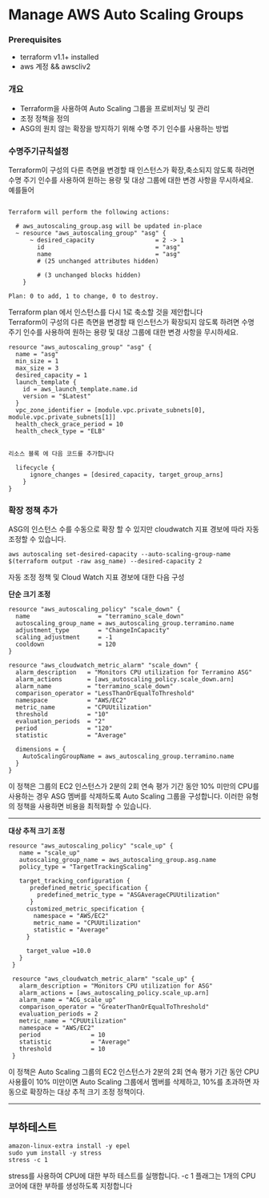 # Manage AWS Auto Scaling Groups

### Prerequisites

- terraform v1.1+ installed
- aws 계정 && awscliv2

### 개요

- Terraform을 사용하여 Auto Scaling 그룹을 프로비저닝 및 관리
- 조정 정책을 정의
- ASG의 원치 않는 확장을 방지하기 위해 수명 주기 인수를 사용하는 방법

### 수명주기규칙설정

Terraform이 구성의 다른 측면을 변경할 때 인스턴스가 확장,축소되지 않도록 하려면 수명 주기 인수를 사용하여 원하는 용량 및 대상 그룹에 대한 변경 사항을 무시하세요.  
예를들어

```console

Terraform will perform the following actions:

  # aws_autoscaling_group.asg will be updated in-place
  ~ resource "aws_autoscaling_group" "asg" {
      ~ desired_capacity                 = 2 -> 1
        id                               = "asg"
        name                             = "asg"
        # (25 unchanged attributes hidden)

        # (3 unchanged blocks hidden)
    }

Plan: 0 to add, 1 to change, 0 to destroy.
```

Terraform plan 에서 인스턴스를 다시 1로 축소할 것을 제안합니다  
Terraform이 구성의 다른 측면을 변경할 때 인스턴스가 확장되지 않도록 하려면 수명 주기 인수를 사용하여 원하는 용량 및 대상 그룹에 대한 변경 사항을 무시하세요.

```hcl
resource "aws_autoscaling_group" "asg" {
  name = "asg"
  min_size = 1
  max_size = 3
  desired_capacity = 1
  launch_template {
    id = aws_launch_template.name.id
    version = "$Latest"
  }
  vpc_zone_identifier = [module.vpc.private_subnets[0], module.vpc.private_subnets[1]]
  health_check_grace_period = 10
  health_check_type = "ELB"


리소스 블록 에 다음 코드를 추가합니다

  lifecycle {
      ignore_changes = [desired_capacity, target_group_arns]
    }
}
```

### 확장 정책 추가

ASG의 인스턴스 수를 수동으로 확장 할 수 있지만 cloudwatch 지표 경보에 따라 자동 조정할 수 있습니다.

    aws autoscaling set-desired-capacity --auto-scaling-group-name $(terraform output -raw asg_name) --desired-capacity 2

자동 조정 정책 및 Cloud Watch 지표 경보에 대한 다음 구성

**단순 크기 조정**

```hcl
resource "aws_autoscaling_policy" "scale_down" {
  name                   = "terramino_scale_down"
  autoscaling_group_name = aws_autoscaling_group.terramino.name
  adjustment_type        = "ChangeInCapacity"
  scaling_adjustment     = -1
  cooldown               = 120
}

resource "aws_cloudwatch_metric_alarm" "scale_down" {
  alarm_description   = "Monitors CPU utilization for Terramino ASG"
  alarm_actions       = [aws_autoscaling_policy.scale_down.arn]
  alarm_name          = "terramino_scale_down"
  comparison_operator = "LessThanOrEqualToThreshold"
  namespace           = "AWS/EC2"
  metric_name         = "CPUUtilization"
  threshold           = "10"
  evaluation_periods  = "2"
  period              = "120"
  statistic           = "Average"

  dimensions = {
    AutoScalingGroupName = aws_autoscaling_group.terramino.name
  }
}
```

이 정책은 그룹의 EC2 인스턴스가 2분의 2회 연속 평가 기간 동안 10% 미만의 CPU를 사용하는 경우 ASG 멤버를 삭제하도록 Auto Scaling 그룹을 구성합니다. 이러한 유형의 정책을 사용하면 비용을 최적화할 수 있습니다.

---

**대상 추적 크기 조정**

```hcl
resource "aws_autoscaling_policy" "scale_up" {
   name = "scale_up"
   autoscaling_group_name = aws_autoscaling_group.asg.name
   policy_type = "TargetTrackingScaling"

   target_tracking_configuration {
      predefined_metric_specification {
        predefined_metric_type = "ASGAverageCPUUtilization"
      }
     customized_metric_specification {
       namespace = "AWS/EC2"
       metric_name = "CPUUtilization"
       statistic = "Average"
     }

     target_value =10.0
   }
 }

 resource "aws_cloudwatch_metric_alarm" "scale_up" {
   alarm_description = "Monitors CPU utilization for ASG"
   alarm_actions = [aws_autoscaling_policy.scale_up.arn]
   alarm_name = "ACG_scale_up"
   comparison_operator = "GreaterThanOrEqualToThreshold"
   evaluation_periods = 2
   metric_name = "CPUUtilization"
   namespace = "AWS/EC2"
   period              = 10
   statistic           = "Average"
   threshold           = 10
 }
```

이 정책은 Auto Scaling 그룹의 EC2 인스턴스가 2분의 2회 연속 평가 기간 동안 CPU 사용률이 10% 미만이면 Auto Scaling 그룹에서 멤버를 삭제하고, 10%를 초과하면 자동으로 확장하는 대상 추적 크기 조정 정책이다.

---

## 부하테스트

```console
amazon-linux-extra install -y epel
sudo yum install -y stress
stress -c 1
```

stress를 사용하여 CPU에 대한 부하 테스트를 실행합니다. -c 1 플래그는 1개의 CPU 코어에 대한 부하를 생성하도록 지정합니다
